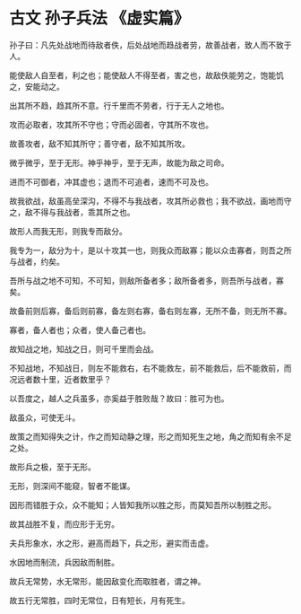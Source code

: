 # 古文 孙子兵法 《虚实篇》

孙子曰：凡先处战地而待敌者佚，后处战地而趋战者劳，故善战者，致人而不致于人。

能使敌人自至者，利之也；能使敌人不得至者，害之也，故敌佚能劳之，饱能饥之，安能动之。

出其所不趋，趋其所不意。行千里而不劳者，行于无人之地也。

攻而必取者，攻其所不守也；守而必固者，守其所不攻也。

故善攻者，敌不知其所守；善守者，敌不知其所攻。

微乎微乎，至于无形。神乎神乎，至于无声，故能为敌之司命。

进而不可御者，冲其虚也；退而不可追者，速而不可及也。

故我欲战，敌虽高垒深沟，不得不与我战者，攻其所必救也；我不欲战，画地而守之，敌不得与我战者，乖其所之也。

故形人而我无形，则我专而敌分。

我专为一，敌分为十，是以十攻其一也，则我众而敌寡；能以众击寡者，则吾之所与战者，约矣。

吾所与战之地不可知，不可知，则敌所备者多；敌所备者多，则吾所与战者，寡矣。

故备前则后寡，备后则前寡，备左则右寡，备右则左寡，无所不备，则无所不寡。

寡者，备人者也；众者，使人备己者也。

故知战之地，知战之日，则可千里而会战。

不知战地，不知战日，则左不能救右，右不能救左，前不能救后，后不能救前，而况远者数十里，近者数里乎？

以吾度之，越人之兵虽多，亦奚益于胜败哉？故曰：胜可为也。

敌虽众，可使无斗。

故策之而知得失之计，作之而知动静之理，形之而知死生之地，角之而知有余不足之处。

故形兵之极，至于无形。

无形，则深间不能窥，智者不能谋。

因形而错胜于众，众不能知；人皆知我所以胜之形，而莫知吾所以制胜之形。

故其战胜不复，而应形于无穷。

夫兵形象水，水之形，避高而趋下，兵之形，避实而击虚。

水因地而制流，兵因敌而制胜。

故兵无常势，水无常形，能因敌变化而取胜者，谓之神。

故五行无常胜，四时无常位，日有短长，月有死生。
